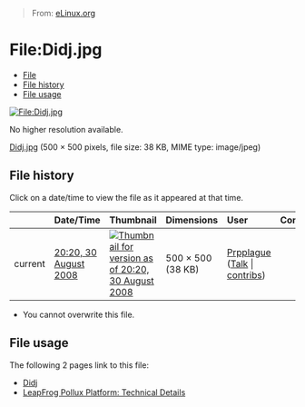 > From: [eLinux.org](http://eLinux.org/File:Didj.jpg "http://eLinux.org/File:Didj.jpg")


# File:Didj.jpg



-   [File](#file)
-   [File history](#filehistory)
-   [File usage](#filelinks)

[![File:Didj.jpg](http://eLinux.org/images/c/cd/Didj.jpg)](http://eLinux.org/images/c/cd/Didj.jpg)

No higher resolution available.

[Didj.jpg](http://eLinux.org/images/c/cd/Didj.jpg "Didj.jpg") ‎(500 × 500 pixels, file
size: 38 KB, MIME type: image/jpeg)

## File history

Click on a date/time to view the file as it appeared at that time.

<table>
<thead>
<tr class="header">
<th align="left"></th>
<th align="left">Date/Time</th>
<th align="left">Thumbnail</th>
<th align="left">Dimensions</th>
<th align="left">User</th>
<th align="left">Comment</th>
</tr>
</thead>
<tbody>
<tr class="odd">
<td align="left">current</td>
<td align="left"><a href="http://elinux.org/images/c/cd/Didj.jpg">20:20, 30 August 2008</a></td>
<td align="left"><a href="http://elinux.org/images/c/cd/Didj.jpg"><img src="http://elinux.org/images/thumb/c/cd/Didj.jpg/120px-Didj.jpg" alt="Thumbnail for version as of 20:20, 30 August 2008" /></a></td>
<td align="left">500 × 500 (38 KB)</td>
<td align="left"><a href="http://elinux.org/User:Prpplague" title="User:Prpplague">Prpplague</a> (<a href="http://elinux.org/index.php?title=User_talk:Prpplague&amp;action=edit&amp;redlink=1" title="User talk:Prpplague (page does not exist)">Talk</a> | <a href="http://elinux.org/Special:Contributions/Prpplague" title="Special:Contributions/Prpplague">contribs</a>)</td>
<td align="left"></td>
</tr>
</tbody>
</table>

-   You cannot overwrite this file.

## File usage

The following 2 pages link to this file:

-   [Didj](http://eLinux.org/Didj "Didj")
-   [LeapFrog Pollux Platform: Technical
    Details](http://eLinux.org/LeapFrog_Pollux_Platform:_Technical_Details "LeapFrog Pollux Platform: Technical Details")


